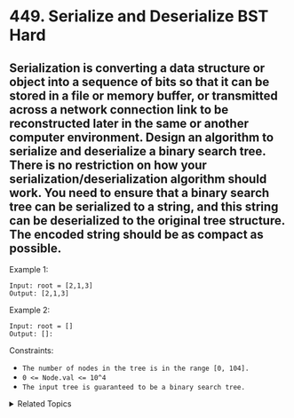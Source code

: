 # 449. Serialize and Deserialize BST<br> Hard

## Serialization is converting a data structure or object into a sequence of bits so that it can be stored in a file or memory buffer, or transmitted across a network connection link to be reconstructed later in the same or another computer environment. Design an algorithm to serialize and deserialize a binary search tree. There is no restriction on how your serialization/deserialization algorithm should work. You need to ensure that a binary search tree can be serialized to a string, and this string can be deserialized to the original tree structure. The encoded string should be as compact as possible.



Example 1:

```
Input: root = [2,1,3]
Output: [2,1,3]
```

Example 2:

```
Input: root = []
Output: []:
```

Constraints:

- `The number of nodes in the tree is in the range [0, 104].`
- `0 <= Node.val <= 10^4`
- `The input tree is guaranteed to be a binary search tree.`

<details>

<summary> Related Topics </summary>

-   `Tree`
-	`Breadth-first Search`

</details>
